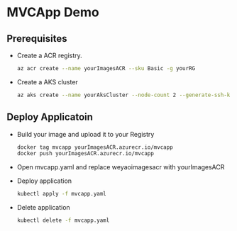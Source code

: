 # MVCApp Demo
## Prerequisites
- Create a ACR registry. 

  ```bash
  az acr create --name yourImagesACR --sku Basic -g yourRG
  ```
- Create a AKS cluster

  ```bash
  az aks create --name yourAksCluster --node-count 2 --generate-ssh-keys --attach-acr yourImagesACR
  ```

## Deploy Applicatoin
- Build your image and upload it to your Registry
  ```bash
  docker tag mvcapp yourImagesACR.azurecr.io/mvcapp
  docker push yourImagesACR.azurecr.io/mvcapp
  ```
- Open mvcapp.yaml and replace weyaoimagesacr with yourImagesACR

- Deploy application
  ```bash
  kubectl apply -f mvcapp.yaml
  ```

- Delete application
  ```bash
  kubectl delete -f mvcapp.yaml
  ```